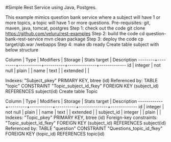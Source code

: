 #Simple Rest Service using Java, Postgres. 

This example mimics question bank service where a subject will have 1 or more topics, a topic will have 1 or more questions.
Pre-requisites: git, maven, java, tomcat, postgres
Step 1: check out the code
git clone https://github.com/yeluru/rest-examples
Step 2: build the code
cd question-bank-rest-service
mvn clean package
Step 3: deploy the code
cp target/qb.war <tomcat-installation-directory>/webapps
Step 4: make db ready
Create table subject with below structure

Column |  Type   | Modifiers | Storage  | Stats target | Description 
--------+---------+-----------+----------+--------------+-------------
 id     | integer | not null  | plain    |              | 
 name   | text    |           | extended |              | 

Indexes:
    "Subject_pkey" PRIMARY KEY, btree (id)
Referenced by:
    TABLE "topic" CONSTRAINT "Topic_subject_id_fkey" FOREIGN KEY (subject_id) REFERENCES subject(id)
Create table Topic

   Column   |  Type   | Modifiers | Storage  | Stats target | Description 
------------+---------+-----------+----------+--------------+-------------
 id         | integer | not null  | plain    |              | 
 name       | text    |           | extended |              | 
 subject_id | integer |           | plain    |              | 
Indexes:
    "Topic_pkey" PRIMARY KEY, btree (id)
Foreign-key constraints:
    "Topic_subject_id_fkey" FOREIGN KEY (subject_id) REFERENCES subject(id)
Referenced by:
    TABLE "question" CONSTRAINT "Questions_topic_id_fkey" FOREIGN KEY (topic_id) REFERENCES topic(id)
